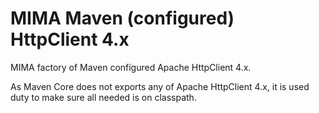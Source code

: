 # MIMA Maven (configured) HttpClient 4.x

MIMA factory of Maven configured Apache HttpClient 4.x.

As Maven Core does not exports any of Apache HttpClient 4.x, it is used duty to make sure all needed
is on classpath.